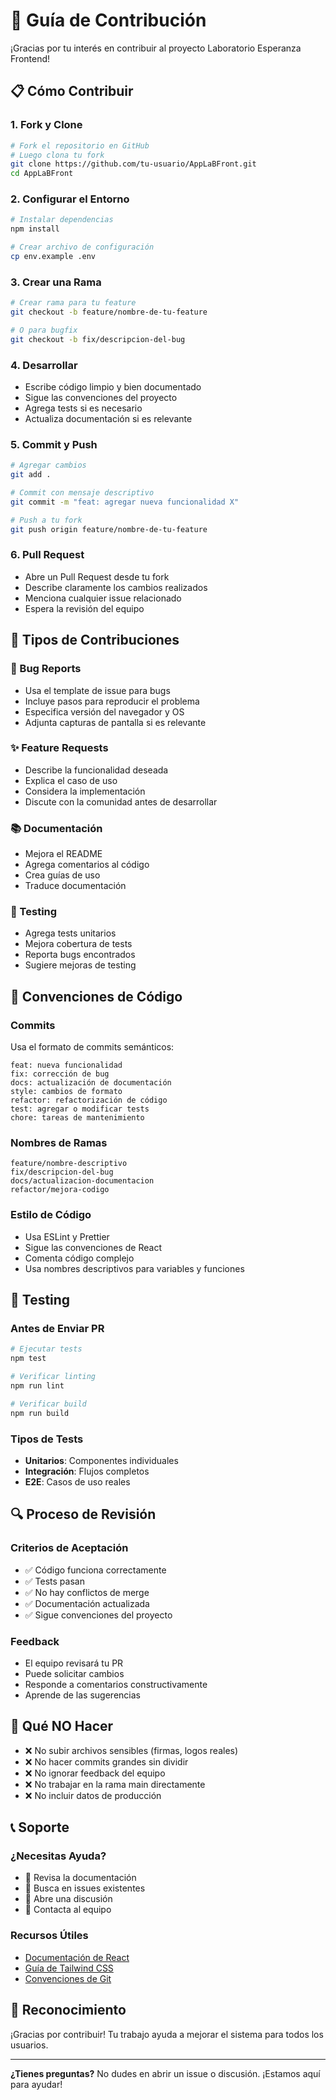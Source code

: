 # 🤝 Guía de Contribución

¡Gracias por tu interés en contribuir al proyecto Laboratorio Esperanza Frontend! 

## 📋 Cómo Contribuir

### **1. Fork y Clone**
```bash
# Fork el repositorio en GitHub
# Luego clona tu fork
git clone https://github.com/tu-usuario/AppLaBFront.git
cd AppLaBFront
```

### **2. Configurar el Entorno**
```bash
# Instalar dependencias
npm install

# Crear archivo de configuración
cp env.example .env
```

### **3. Crear una Rama**
```bash
# Crear rama para tu feature
git checkout -b feature/nombre-de-tu-feature

# O para bugfix
git checkout -b fix/descripcion-del-bug
```

### **4. Desarrollar**
- Escribe código limpio y bien documentado
- Sigue las convenciones del proyecto
- Agrega tests si es necesario
- Actualiza documentación si es relevante

### **5. Commit y Push**
```bash
# Agregar cambios
git add .

# Commit con mensaje descriptivo
git commit -m "feat: agregar nueva funcionalidad X"

# Push a tu fork
git push origin feature/nombre-de-tu-feature
```

### **6. Pull Request**
- Abre un Pull Request desde tu fork
- Describe claramente los cambios realizados
- Menciona cualquier issue relacionado
- Espera la revisión del equipo

## 🎯 Tipos de Contribuciones

### **🐛 Bug Reports**
- Usa el template de issue para bugs
- Incluye pasos para reproducir el problema
- Especifica versión del navegador y OS
- Adjunta capturas de pantalla si es relevante

### **✨ Feature Requests**
- Describe la funcionalidad deseada
- Explica el caso de uso
- Considera la implementación
- Discute con la comunidad antes de desarrollar

### **📚 Documentación**
- Mejora el README
- Agrega comentarios al código
- Crea guías de uso
- Traduce documentación

### **🧪 Testing**
- Agrega tests unitarios
- Mejora cobertura de tests
- Reporta bugs encontrados
- Sugiere mejoras de testing

## 📝 Convenciones de Código

### **Commits**
Usa el formato de commits semánticos:
```
feat: nueva funcionalidad
fix: corrección de bug
docs: actualización de documentación
style: cambios de formato
refactor: refactorización de código
test: agregar o modificar tests
chore: tareas de mantenimiento
```

### **Nombres de Ramas**
```
feature/nombre-descriptivo
fix/descripcion-del-bug
docs/actualizacion-documentacion
refactor/mejora-codigo
```

### **Estilo de Código**
- Usa ESLint y Prettier
- Sigue las convenciones de React
- Comenta código complejo
- Usa nombres descriptivos para variables y funciones

## 🧪 Testing

### **Antes de Enviar PR**
```bash
# Ejecutar tests
npm test

# Verificar linting
npm run lint

# Verificar build
npm run build
```

### **Tipos de Tests**
- **Unitarios**: Componentes individuales
- **Integración**: Flujos completos
- **E2E**: Casos de uso reales

## 🔍 Proceso de Revisión

### **Criterios de Aceptación**
- ✅ Código funciona correctamente
- ✅ Tests pasan
- ✅ No hay conflictos de merge
- ✅ Documentación actualizada
- ✅ Sigue convenciones del proyecto

### **Feedback**
- El equipo revisará tu PR
- Puede solicitar cambios
- Responde a comentarios constructivamente
- Aprende de las sugerencias

## 🚫 Qué NO Hacer

- ❌ No subir archivos sensibles (firmas, logos reales)
- ❌ No hacer commits grandes sin dividir
- ❌ No ignorar feedback del equipo
- ❌ No trabajar en la rama main directamente
- ❌ No incluir datos de producción

## 📞 Soporte

### **¿Necesitas Ayuda?**
- 📖 Revisa la documentación
- 🐛 Busca en issues existentes
- 💬 Abre una discusión
- 📧 Contacta al equipo

### **Recursos Útiles**
- [Documentación de React](https://reactjs.org/docs)
- [Guía de Tailwind CSS](https://tailwindcss.com/docs)
- [Convenciones de Git](https://www.conventionalcommits.org/)

## 🎉 Reconocimiento

¡Gracias por contribuir! Tu trabajo ayuda a mejorar el sistema para todos los usuarios.

---

**¿Tienes preguntas?** No dudes en abrir un issue o discusión. ¡Estamos aquí para ayudar!
